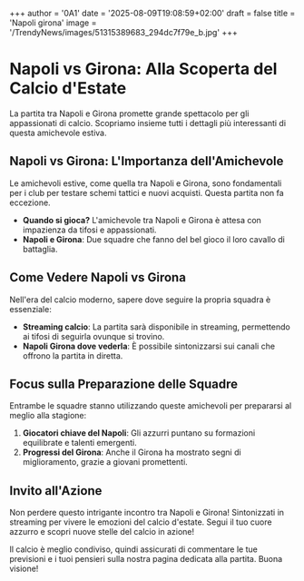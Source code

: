 +++
author = '0A1'
date = '2025-08-09T19:08:59+02:00'
draft = false
title = 'Napoli girona'
image = '/TrendyNews/images/51315389683_294dc7f79e_b.jpg'
+++

# Napoli vs Girona: Alla Scoperta del Calcio d'Estate

La partita tra Napoli e Girona promette grande spettacolo per gli appassionati di calcio. Scopriamo insieme tutti i dettagli più interessanti di questa amichevole estiva.

## Napoli vs Girona: L'Importanza dell'Amichevole

Le amichevoli estive, come quella tra Napoli e Girona, sono fondamentali per i club per testare schemi tattici e nuovi acquisti. Questa partita non fa eccezione.

- **Quando si gioca?** L'amichevole tra Napoli e Girona è attesa con impazienza da tifosi e appassionati.
- **Napoli e Girona**: Due squadre che fanno del bel gioco il loro cavallo di battaglia.

## Come Vedere Napoli vs Girona

Nell'era del calcio moderno, sapere dove seguire la propria squadra è essenziale:

- **Streaming calcio**: La partita sarà disponibile in streaming, permettendo ai tifosi di seguirla ovunque si trovino.
- **Napoli Girona dove vederla**: È possibile sintonizzarsi sui canali che offrono la partita in diretta.

## Focus sulla Preparazione delle Squadre

Entrambe le squadre stanno utilizzando queste amichevoli per prepararsi al meglio alla stagione:

1. **Giocatori chiave del Napoli**: Gli azzurri puntano su formazioni equilibrate e talenti emergenti.
2. **Progressi del Girona**: Anche il Girona ha mostrato segni di miglioramento, grazie a giovani promettenti.

## Invito all'Azione

Non perdere questo intrigante incontro tra Napoli e Girona! Sintonizzati in streaming per vivere le emozioni del calcio d'estate. Segui il tuo cuore azzurro e scopri nuove stelle del calcio in azione!

Il calcio è meglio condiviso, quindi assicurati di commentare le tue previsioni e i tuoi pensieri sulla nostra pagina dedicata alla partita. Buona visione!